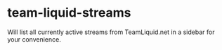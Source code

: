 # team-liquid-streams
Will list all currently active streams from TeamLiquid.net in a sidebar for your convenience.

